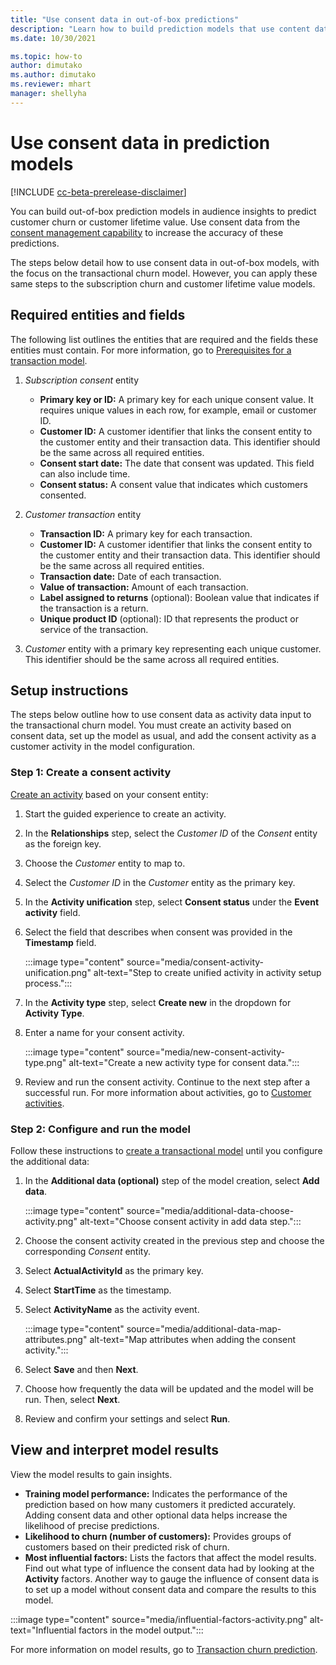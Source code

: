 ```yaml
---
title: "Use consent data in out-of-box predictions"
description: "Learn how to build prediction models that use content data to increase the accuracy of predictions regarding customer churn or customer lifetime value."
ms.date: 10/30/2021

ms.topic: how-to
author: dimutako
ms.author: dimutako
ms.reviewer: mhart
manager: shellyha
---
```


# Use consent data in prediction models

[!INCLUDE [cc-beta-prerelease-disclaimer](includes/cc-beta-prerelease-disclaimer.md)]

You can build out-of-box prediction models in audience insights to predict customer churn or customer lifetime value. Use consent data from the [consent management capability](overview.md) to increase the accuracy of these predictions.

The steps below detail how to use consent data in out-of-box models, with the focus on the transactional churn model. However, you can apply these same steps to the subscription churn and customer lifetime value models. 

## Required entities and fields

The following list outlines the entities that are required and the fields these entities must contain. For more information, go to [Prerequisites for a transaction model](../predict-transactional-churn.md).

1. *Subscription consent* entity
    - **Primary key or ID:** A primary key for each unique consent value. It requires unique values in each row, for example, email or customer ID. 
    - **Customer ID:** A customer identifier that links the consent entity to the customer entity and their transaction data. This identifier should be the same across all required entities. 
    - **Consent start date:** The date that consent was updated. This field can also include time.
    - **Consent status:** A consent value that indicates which customers consented.
    
2.	*Customer transaction* entity
    - **Transaction ID:** A primary key for each transaction.
    - **Customer ID:** A customer identifier that links the consent entity to the customer entity and their transaction data. This identifier should be the same across all required entities. 
    - **Transaction date:** Date of each transaction.
    - **Value of transaction:** Amount of each transaction.
    - **Label assigned to returns** (optional): Boolean value that indicates if the transaction is a return.
    - **Unique product ID** (optional): ID that represents the product or service of the transaction. 

3.	*Customer* entity with a primary key representing each unique customer. This identifier should be the same across all required entities. 

## Setup instructions

The steps below outline how to use consent data as activity data input to the transactional churn model. You must create an activity based on consent data, set up the model as usual, and add the consent activity as a customer activity in the model configuration.

### Step 1: Create a consent activity

[Create an activity](../activities.md) based on your consent entity: 

1. Start the guided experience to create an activity.
1. In the **Relationships** step, select the *Customer ID* of the *Consent* entity as the foreign key.
1. Choose the *Customer* entity to map to.
1. Select the *Customer ID* in the *Customer* entity as the primary key.
1. In the **Activity unification** step, select **Consent status** under the **Event activity** field. 
1. Select the field that describes when consent was provided in the **Timestamp** field.

   :::image type="content" source="media/consent-activity-unification.png" alt-text="Step to create unified activity in activity setup process.":::

1. In the **Activity type** step, select **Create new** in the dropdown for **Activity Type**.
1. Enter a name for your consent activity.

   :::image type="content" source="media/new-consent-activity-type.png" alt-text="Create a new activity type for consent data.":::

1. Review and run the consent activity. Continue to the next step after a successful run. For more information about activities, go to [Customer activities](../activities.md).

### Step 2: Configure and run the model 

Follow these instructions to [create a transactional model](../predict-transactional-churn.md) until you configure the additional data:

1. In the **Additional data (optional)** step of the model creation, select **Add data**. 

   :::image type="content" source="media/additional-data-choose-activity.png" alt-text="Choose consent activity in add data step.":::

1. Choose the consent activity created in the previous step and choose the corresponding *Consent* entity.
1. Select **ActualActivityId** as the primary key.
1. Select **StartTime** as the timestamp.
1. Select **ActivityName** as the activity event.

   :::image type="content" source="media/additional-data-map-attributes.png" alt-text="Map attributes when adding the consent activity.":::

1. Select **Save** and then **Next**. 
1. Choose how frequently the data will be updated and the model will be run. Then, select **Next**.
1. Review and confirm your settings and select **Run**.  

## View and interpret model results

View the model results to gain insights.

- **Training model performance:** Indicates the performance of the prediction based on how many customers it predicted accurately. Adding consent data and other optional data helps increase the likelihood of precise predictions. 
- **Likelihood to churn (number of customers):** Provides groups of customers based on their predicted risk of churn. 
- **Most influential factors:** Lists the factors that affect the model results. Find out what type of influence the consent data had by looking at the **Activity** factors. Another way to gauge the influence of consent data is to set up a model without consent data and compare the results to this model.

:::image type="content" source="media/influential-factors-activity.png" alt-text="Influential factors in the model output.":::

For more information on model results, go to [Transaction churn prediction](../predict-transactional-churn.md).

 

